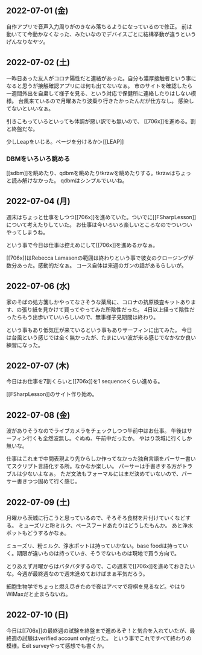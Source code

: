 ## 2022-07-01 (金)

自作アプリで音声入力周りがのきなみ落ちるようになっているので修正。
前は動いてて今動かなくなった、みたいなのでデバイスごとに結構挙動が違うというげんなりなヤツ。

## 2022-07-02 (土)

一昨日あった友人がコロナ陽性だと連絡があった。自分も濃厚接触者という事になると思うが接触確認アプリには何も出てないなぁ。
市のサイトを確認したら一週間外出を自粛して様子を見る、という対応で保健所に連絡したりはしない模様。
台風来ているので月曜あたり波乗り行きたかったんだが仕方なし。
感染してないといいなぁ。

引きこもっていろといっても体調が悪い訳でも無いので、
[[706x]]を進める。割と終盤だな。

少しLeapをいじる。ページを分けるか＞[[LEAP]]

### DBMをいろいろ眺める

[[sdbm]]を眺めたり、qdbmを眺めたりtkrzwを眺めたりする。tkrzwはちょっと読み解けなかった。
qdbmはシンプルでいいね。

## 2022-07-04 (月)

週末はちょっと仕事をしつつ[[706x]]を進めていた。ついでに[[FSharpLesson]]について考えたりしていた。
お仕事は今いろいろ楽しいところなのでついついやってしまうね。

という事で今日は仕事は控えめにして[[706x]]を進めるかなぁ。

[[706x]]はRebecca Lamasonの範囲は終わりという事で彼女のクロージングが数分あった。感動的だなぁ。
コース自体は来週のガンの話があるらしいが。

## 2022-07-06 (水)

家のそばの処方箋しかやってなさそうな薬局に、コロナの抗原検査キットあります、の張り紙を見かけて買ってやってみた所陰性だった。
4日以上経って陰性だったらもう出歩いていいらしいので、無事様子見期間は終わり。

という事もあり低気圧が来ているという事もありサーフィンに出てみた。
今日は台風という感じでは全く無かったが、たまにいい波が来る感じでなかなか良い練習になった。

## 2022-07-07 (木)

今日はお仕事を7割くらいと[[706x]]を1 sequenceくらい進める。

[[FSharpLesson]]のサイト作り始め。

## 2022-07-08 (金)

波がありそうなのでライブカメラをチェックしつつ午前中はお仕事。
午後はサーフィン行くも全然波無し。ぐぬぬ、午前中だったか。
やはり茨城に行くしか無いな。

仕事はこれまで中間表現より先からしか作ってなかった独自言語をパーサー書いてスクリプト言語化する所。なかなか楽しい。
パーサーは手書きする方がトラブルは少ないよなぁ。
ただ文法もフォーマルにはまだ決めていないので、パーサー書きつつ固めて行く感じ。

## 2022-07-09 (土)

月曜から茨城に行こうと思っているので、そろそろ食材を片付けていくなどする。
ミューズリと粉ミルク、ベースフードあたりはどうしたもんか。
あと浄水ポットもどうするかなぁ。

ミューズリ、粉ミルク、浄水ポットは持っていかない。base foodは持っていく。期限が違いものは持っていき、そうでないものは現地で買う方向で。

とりあえず月曜からはバタバタするので、この週末で[[706x]]を進めておきたいな。今週が最終週なので週末進めておけばまぁ平気だろう。

細胞生物学でちょっと燃え尽きたので夜はアベマで将棋を見るなど。やはりWiMaxだと止まらないね。

## 2022-07-10 (日)

今日は[[706x]]の最終週の試験を終盤まで進めるぞ！と気合を入れていたが、最終週の試験はverified account onlyだった。
という事でこれですべて終わりの模様。Exit surveyやって感想でも書くか。